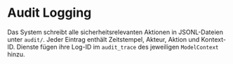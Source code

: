 # Audit Logging

Das System schreibt alle sicherheitsrelevanten Aktionen in JSONL-Dateien unter `audit/`.
Jeder Eintrag enthält Zeitstempel, Akteur, Aktion und Kontext-ID. Dienste fügen ihre
Log-ID im `audit_trace` des jeweiligen `ModelContext` hinzu.
